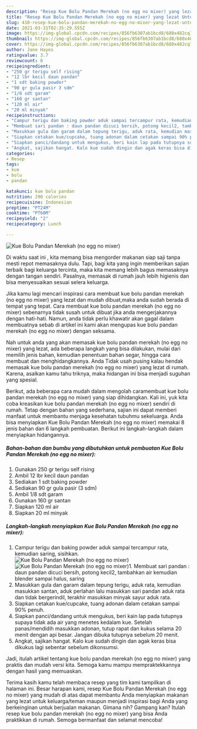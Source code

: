 ```yaml
---
description: "Resep Kue Bolu Pandan Merekah (no egg no mixer) yang lezat Untuk Jualan"
title: "Resep Kue Bolu Pandan Merekah (no egg no mixer) yang lezat Untuk Jualan"
slug: 410-resep-kue-bolu-pandan-merekah-no-egg-no-mixer-yang-lezat-untuk-jualan
date: 2021-03-31T02:35:29.555Z
image: https://img-global.cpcdn.com/recipes/856fb6307ab1bcd8/680x482cq70/kue-bolu-pandan-merekah-no-egg-no-mixer-foto-resep-utama.jpg
thumbnail: https://img-global.cpcdn.com/recipes/856fb6307ab1bcd8/680x482cq70/kue-bolu-pandan-merekah-no-egg-no-mixer-foto-resep-utama.jpg
cover: https://img-global.cpcdn.com/recipes/856fb6307ab1bcd8/680x482cq70/kue-bolu-pandan-merekah-no-egg-no-mixer-foto-resep-utama.jpg
author: Jane Hayes
ratingvalue: 3.7
reviewcount: 8
recipeingredient:
- "250 gr terigu self rising"
- "12 lbr kecil daun pandan"
- "1 sdt baking powder"
- "90 gr gula pasir 3 sdm"
- "1/8 sdt garam"
- "160 gr santan"
- "120 ml air"
- "20 ml minyak"
recipeinstructions:
- "Campur terigu dan baking powder aduk sampai tercampur rata, kemudian saring, sisihkan."
- "Membuat sari pandan : daun pandan dicuci bersih, potong kecil2, tambahkan air kemudian blender sampai halus, saring"
- "Masukkan gula dan garam dalam tepung terigu, aduk rata, kemudian masukkan santan, aduk perlahan lalu masukkan sari pandan aduk rata dan tidak bergerindil, terakhir masukkan minyak sayur aduk rata."
- "Siapkan cetakan kue/cupcake, tuang adonan dalam cetakan sampai 90% penuh."
- "Siapkan panci/dandang untuk mengukus, beri kain lap pada tutupnya supaya tidak ada air yang menetes kedalam kue. Setelah panas/mendidih masukkan adonan, tutup rapat dan kukus selama 20 menit dengan api besar. Jangan dibuka tutupnya sebelum 20 menit."
- "Angkat, sajikan hangat. Kalo kue sudah dingin dan agak keras bisa dikukus lagi sebentar sebelum dikonsumsi."
categories:
- Resep
tags:
- kue
- bolu
- pandan

katakunci: kue bolu pandan 
nutrition: 290 calories
recipecuisine: Indonesian
preptime: "PT24M"
cooktime: "PT60M"
recipeyield: "2"
recipecategory: Lunch

---
```



![Kue Bolu Pandan Merekah (no egg no mixer)](https://img-global.cpcdn.com/recipes/856fb6307ab1bcd8/680x482cq70/kue-bolu-pandan-merekah-no-egg-no-mixer-foto-resep-utama.jpg)

Di waktu  saat ini , kita memang bisa mengorder makanan siap saji tanpa mesti repot memasaknya dulu. Tapi, bagi kita yang ingin memberikan sajian terbaik bagi keluarga tercinta, maka kita memang lebih bagus memasaknya dengan tangan sendiri. Pasalnya, memasak di rumah jauh lebih higienis dan bisa menyesuaikan sesuai selera keluarga.

Jika kamu lagi mencari inspirasi cara membuat kue bolu pandan merekah (no egg no mixer) yang lezat dan mudah dibuat,maka anda sudah berada di tempat yang tepat. Cara membuat kue bolu pandan merekah (no egg no mixer)  sebenarnya tidak susah untuk dibuat jika anda mengerjakannya dengan hati-hati. Namun, anda tidak perlu khawatir akan gagal dalam membuatnya 
sebab di artikel ini kami akan mengupas kue bolu pandan merekah (no egg no mixer) dengan seksama.  



Nah untuk anda yang akan memasak kue bolu pandan merekah (no egg no mixer) yang lezat, ada beberapa langkah yang bisa dilakukan, mulai dari memilih jenis bahan, kemudian penentuan bahan segar, hingga cara membuat dan menghidangkannya. Anda Tidak usah pusing kalau hendak memasak kue bolu pandan merekah (no egg no mixer) yang lezat di rumah. Karena, asalkan kamu  tahu triknya, maka hidangan ini bisa menjadi suguhan yang spesial.

Berikut, ada beberapa cara mudah dalam mengolah caramembuat kue bolu pandan merekah (no egg no mixer) yang siap dihidangkan. Kali ini, yuk kita coba kreasikan kue bolu pandan merekah (no egg no mixer) sendiri di rumah. Tetap dengan bahan yang sederhana, sajian ini dapat memberi manfaat untuk membantu menjaga kesehatan tubuhmu sekeluarga. Anda bisa menyiapkan Kue Bolu Pandan Merekah (no egg no mixer) memakai 8 jenis bahan dan 6 langkah pembuatan. Berikut ini langkah-langkah dalam menyiapkan hidangannya.

<!--inarticleads1-->

##### Bahan-bahan dan bumbu yang dibutuhkan untuk pembuatan Kue Bolu Pandan Merekah (no egg no mixer):

1. Gunakan 250 gr terigu self rising
1. Ambil 12 lbr kecil daun pandan
1. Sediakan 1 sdt baking powder
1. Sediakan 90 gr gula pasir (3 sdm)
1. Ambil 1/8 sdt garam
1. Gunakan 160 gr santan
1. Siapkan 120 ml air
1. Siapkan 20 ml minyak




<!--inarticleads2-->

##### Langkah-langkah menyiapkan Kue Bolu Pandan Merekah (no egg no mixer):

1. Campur terigu dan baking powder aduk sampai tercampur rata, kemudian saring, sisihkan.
<img src="https://img-global.cpcdn.com/steps/ab0d4a84a50cc344/160x128cq70/kue-bolu-pandan-merekah-no-egg-no-mixer-langkah-memasak-1-foto.jpg" alt="Kue Bolu Pandan Merekah (no egg no mixer)"><img src="https://img-global.cpcdn.com/steps/dee3e64dd70ca12a/160x128cq70/kue-bolu-pandan-merekah-no-egg-no-mixer-langkah-memasak-1-foto.jpg" alt="Kue Bolu Pandan Merekah (no egg no mixer)">1. Membuat sari pandan : daun pandan dicuci bersih, potong kecil2, tambahkan air kemudian blender sampai halus, saring
1. Masukkan gula dan garam dalam tepung terigu, aduk rata, kemudian masukkan santan, aduk perlahan lalu masukkan sari pandan aduk rata dan tidak bergerindil, terakhir masukkan minyak sayur aduk rata.
1. Siapkan cetakan kue/cupcake, tuang adonan dalam cetakan sampai 90% penuh.
1. Siapkan panci/dandang untuk mengukus, beri kain lap pada tutupnya supaya tidak ada air yang menetes kedalam kue. Setelah panas/mendidih masukkan adonan, tutup rapat dan kukus selama 20 menit dengan api besar. Jangan dibuka tutupnya sebelum 20 menit.
1. Angkat, sajikan hangat. Kalo kue sudah dingin dan agak keras bisa dikukus lagi sebentar sebelum dikonsumsi.




Jadi, itulah artikel tentang  kue bolu pandan merekah (no egg no mixer)  yang praktis dan mudah versi kita. Semoga kamu mampu mempraktekkannya dengan hasil yang memuaskan. 

Terima kasih kamu telah membaca resep yang tim kami tampilkan di halaman ini. Besar harapan kami, resep  Kue Bolu Pandan Merekah (no egg no mixer) yang mudah di atas dapat membantu Anda menyiapkan makanan yang lezat untuk keluarga/teman maupun menjadi inspirasi bagi Anda yang berkeinginan untuk berjualan makanan. Gimana nih? Gampang kan? Itulah resep kue bolu pandan merekah (no egg no mixer) yang bisa Anda praktikkan di rumah. Semoga bermanfaat dan selamat mencoba!

